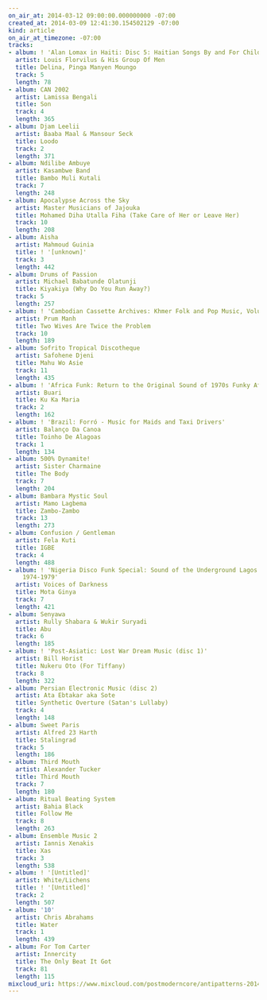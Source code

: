 ```yaml
---
on_air_at: 2014-03-12 09:00:00.000000000 -07:00
created_at: 2014-03-09 12:41:30.154502129 -07:00
kind: article
on_air_at_timezone: -07:00
tracks:
- album: ! 'Alan Lomax in Haiti: Disc 5: Haitian Songs By and For Children'
  artist: Louis Florvilus & His Group Of Men
  title: Delina, Pinga Manyen Moungo
  track: 5
  length: 78
- album: CAN 2002
  artist: Lamissa Bengali
  title: Son
  track: 4
  length: 365
- album: Djam Leelii
  artist: Baaba Maal & Mansour Seck
  title: Loodo
  track: 2
  length: 371
- album: Ndilibe Ambuye
  artist: Kasambwe Band
  title: Bambo Muli Kutali
  track: 7
  length: 248
- album: Apocalypse Across the Sky
  artist: Master Musicians of Jajouka
  title: Mohamed Diha Utalla Fiha (Take Care of Her or Leave Her)
  track: 10
  length: 208
- album: Aisha
  artist: Mahmoud Guinia
  title: ! '[unknown]'
  track: 3
  length: 442
- album: Drums of Passion
  artist: Michael Babatunde Olatunji
  title: Kiyakiya (Why Do You Run Away?)
  track: 5
  length: 257
- album: ! 'Cambodian Cassette Archives: Khmer Folk and Pop Music, Volume 1'
  artist: Prum Manh
  title: Two Wives Are Twice the Problem
  track: 10
  length: 189
- album: Sofrito Tropical Discotheque
  artist: Safohene Djeni
  title: Mahu Wo Asie
  track: 11
  length: 435
- album: ! 'Africa Funk: Return to the Original Sound of 1970s Funky Africa'
  artist: Buari
  title: Ku Ka Maria
  track: 2
  length: 162
- album: ! 'Brazil: Forró - Music for Maids and Taxi Drivers'
  artist: Balanço Da Canoa
  title: Toinho De Alagoas
  track: 1
  length: 134
- album: 500% Dynamite!
  artist: Sister Charmaine
  title: The Body
  track: 7
  length: 204
- album: Bambara Mystic Soul
  artist: Mamo Lagbema
  title: Zambo-Zambo
  track: 13
  length: 273
- album: Confusion / Gentleman
  artist: Fela Kuti
  title: IGBE
  track: 4
  length: 488
- album: ! 'Nigeria Disco Funk Special: Sound of the Underground Lagos Dancefloor
    1974-1979'
  artist: Voices of Darkness
  title: Mota Ginya
  track: 7
  length: 421
- album: Senyawa
  artist: Rully Shabara & Wukir Suryadi
  title: Abu
  track: 6
  length: 185
- album: ! 'Post-Asiatic: Lost War Dream Music (disc 1)'
  artist: Bill Horist
  title: Nukeru Oto (For Tiffany)
  track: 8
  length: 322
- album: Persian Electronic Music (disc 2)
  artist: Ata Ebtakar aka Sote
  title: Synthetic Overture (Satan's Lullaby)
  track: 4
  length: 148
- album: Sweet Paris
  artist: Alfred 23 Harth
  title: Stalingrad
  track: 5
  length: 186
- album: Third Mouth
  artist: Alexander Tucker
  title: Third Mouth
  track: 7
  length: 180
- album: Ritual Beating System
  artist: Bahia Black
  title: Follow Me
  track: 8
  length: 263
- album: Ensemble Music 2
  artist: Iannis Xenakis
  title: Xas
  track: 3
  length: 538
- album: ! '[Untitled]'
  artist: White/Lichens
  title: ! '[Untitled]'
  track: 2
  length: 507
- album: '10'
  artist: Chris Abrahams
  title: Water
  track: 1
  length: 439
- album: For Tom Carter
  artist: Innercity
  title: The Only Beat It Got
  track: 81
  length: 115
mixcloud_uri: https://www.mixcloud.com/postmoderncore/antipatterns-2014-03-12/
---
```

